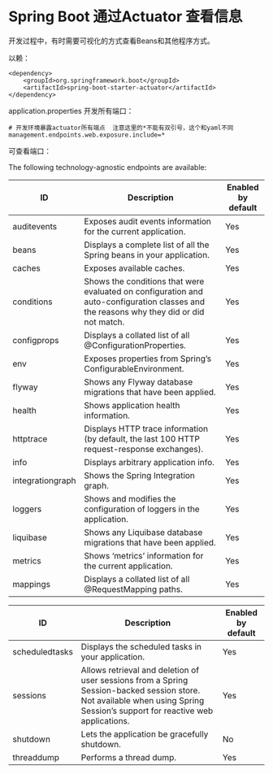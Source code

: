 # Spring Boot 通过Actuator 查看信息

开发过程中，有时需要可视化的方式查看Beans和其他程序方式。

以赖：

```
<dependency>
	<groupId>org.springframework.boot</groupId>
	<artifactId>spring-boot-starter-actuator</artifactId>
</dependency>
```

application.properties 开发所有端口：

```
# 开发环境暴露actuator所有端点  注意这里的*不能有双引号，这个和yaml不同
management.endpoints.web.exposure.include=*
```



可查看端口：

The following technology-agnostic endpoints are available:

| ID               | Description                                                  | Enabled by default |
| ---------------- | ------------------------------------------------------------ | ------------------ |
| auditevents      | Exposes audit events information for the current application. | Yes                |
| beans            | Displays a complete list of all the Spring beans in your application. | Yes                |
| caches           | Exposes available caches.                                    | Yes                |
| conditions       | Shows the conditions that were evaluated on configuration and auto-configuration classes and the reasons why they did or did not match. | Yes                |
| configprops      | Displays a collated list of all @ConfigurationProperties.    | Yes                |
| env              | Exposes properties from Spring’s ConfigurableEnvironment.    | Yes                |
| flyway           | Shows any Flyway database migrations that have been applied. | Yes                |
| health           | Shows application health information.                        | Yes                |
| httptrace        | Displays HTTP trace information (by default, the last 100 HTTP request-response exchanges). | Yes                |
| info             | Displays arbitrary application info.                         | Yes                |
| integrationgraph | Shows the Spring Integration graph.                          | Yes                |
| loggers          | Shows and modifies the configuration of loggers in the application. | Yes                |
| liquibase        | Shows any Liquibase database migrations that have been applied. | Yes                |
| metrics          | Shows ‘metrics’ information for the current application.     | Yes                |
| mappings         | Displays a collated list of all @RequestMapping paths.       | Yes                |

| ID             | Description                                                  | Enabled by default |
| -------------- | ------------------------------------------------------------ | ------------------ |
| scheduledtasks | Displays the scheduled tasks in your application.            | Yes                |
| sessions       | Allows retrieval and deletion of user sessions from a Spring Session-backed session store. Not available when using Spring Session’s support for reactive web applications. | Yes                |
| shutdown       | Lets the application be gracefully shutdown.                 | No                 |
| threaddump     | Performs a thread dump.                                      | Yes                |